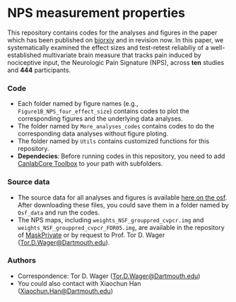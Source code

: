# NPS measurement properties
This repository contains codes for the analyses and figures in the paper which has been published on [biorxiv](https://www.biorxiv.org/content/10.1101/2021.05.29.445964v2) and in revision now. In this paper, we systematically examined the effect sizes and test-retest reliabiliy of a well-established multivariate brain measure that tracks pain induced by nociceptive input, the Neurologic Pain Signature (NPS), across __ten__ studies and __444__ participants. 

### Code
* Each folder named by figure names (e.g., `Figure1B_NPS_four_effect_size`) contains codes to plot the corresponding figures and the underlying data analyses.
* The folder named by `More_analyses_codes` contains codes to do the corresponding data analyses without figure ploting.
* The folder named by `Utils` contains customized functions for this repository.
* __Dependecies__: Before running codes in this repository, you need to add [CanlabCore Toolbox](https://github.com/canlab/CanlabCore) to your path with subfolders.

### Source data
* The source data for all analyses and figures is available [here on the osf](https://osf.io/v9px7/). After downloading these files, you could save them in a folder named by `Osf_data` and run the codes.
* The NPS maps, including `weights_NSF_grouppred_cvpcr.img` and `weights_NSF_grouppred_cvpcr_FDR05.img`, are available in the repository of [MaskPrivate](https://github.com/canlab/MasksPrivate) or by request to Prof. Tor D. Wager (Tor.D.Wager@Dartmouth.edu).

### Authors
* Correspondence: Tor D. Wager (Tor.D.Wager@Dartmouth.edu)
* You could also contact with Xiaochun Han (Xiaochun.Han@Dartmouth.edu)
